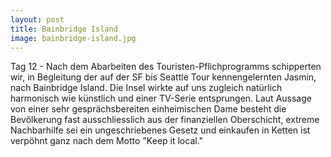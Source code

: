 ```yaml
---
layout: post
title: Bainbridge Island
image: bainbridge-island.jpg
---
```


Tag 12 - Nach dem Abarbeiten des Touristen-Pflichprogramms schipperten wir, in Begleitung der auf der SF bis Seattle Tour kennengelernten Jasmin, nach Bainbridge Island. Die Insel wirkte auf uns zugleich natürlich harmonisch wie künstlich und einer TV-Serie entsprungen. Laut Aussage von einer sehr gesprächsbereiten einheimischen Dame besteht die Bevölkerung fast ausschliesslich aus der finanziellen Oberschicht, extreme Nachbarhilfe sei ein ungeschriebenes Gesetz und einkaufen in Ketten ist verpöhnt ganz nach dem Motto "Keep it local."